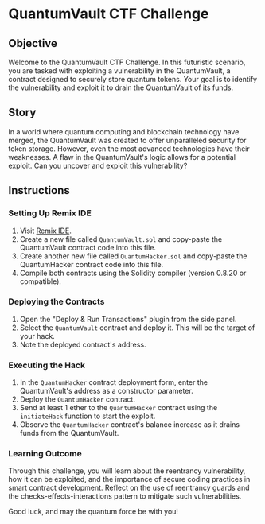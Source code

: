 # QuantumVault CTF Challenge

## Objective

Welcome to the QuantumVault CTF Challenge. In this futuristic scenario, you are tasked with exploiting a vulnerability in the QuantumVault, a contract designed to securely store quantum tokens. Your goal is to identify the vulnerability and exploit it to drain the QuantumVault of its funds.

## Story

In a world where quantum computing and blockchain technology have merged, the QuantumVault was created to offer unparalleled security for token storage. However, even the most advanced technologies have their weaknesses. A flaw in the QuantumVault's logic allows for a potential exploit. Can you uncover and exploit this vulnerability?

## Instructions

### Setting Up Remix IDE

1. Visit [Remix IDE](https://remix.ethereum.org).
2. Create a new file called `QuantumVault.sol` and copy-paste the QuantumVault contract code into this file.
3. Create another new file called `QuantumHacker.sol` and copy-paste the QuantumHacker contract code into this file.
4. Compile both contracts using the Solidity compiler (version 0.8.20 or compatible).

### Deploying the Contracts

1. Open the "Deploy & Run Transactions" plugin from the side panel.
2. Select the `QuantumVault` contract and deploy it. This will be the target of your hack.
3. Note the deployed contract's address.

### Executing the Hack

1. In the `QuantumHacker` contract deployment form, enter the QuantumVault's address as a constructor parameter.
2. Deploy the `QuantumHacker` contract.
3. Send at least 1 ether to the `QuantumHacker` contract using the `initiateHack` function to start the exploit.
4. Observe the `QuantumHacker` contract's balance increase as it drains funds from the QuantumVault.

### Learning Outcome

Through this challenge, you will learn about the reentrancy vulnerability, how it can be exploited, and the importance of secure coding practices in smart contract development. Reflect on the use of reentrancy guards and the checks-effects-interactions pattern to mitigate such vulnerabilities.

Good luck, and may the quantum force be with you!
